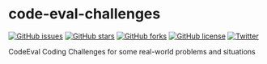 # code-eval-challenges

[![GitHub issues](https://img.shields.io/github/issues/shortthirdman/code-eval-challenges)](https://github.com/shortthirdman/code-eval-challenges/issues)  [![GitHub stars](https://img.shields.io/github/stars/shortthirdman/code-eval-challenges)](https://github.com/shortthirdman/code-eval-challenges/stargazers)  [![GitHub forks](https://img.shields.io/github/forks/shortthirdman/code-eval-challenges)](https://github.com/shortthirdman/code-eval-challenges/network)  [![GitHub license](https://img.shields.io/github/license/shortthirdman/code-eval-challenges)](https://github.com/shortthirdman/code-eval-challenges/blob/master/LICENSE)  [![Twitter](https://img.shields.io/twitter/url?style=social&url=https%3A%2F%2Fgithub.com%2Fshortthirdman%2Fcode-eval-challenges)](https://twitter.com/intent/tweet?text=Wow:&url=https%3A%2F%2Fgithub.com%2Fshortthirdman%2Fcode-eval-challenges)

CodeEval Coding Challenges for some real-world problems and situations
